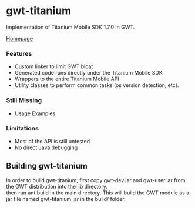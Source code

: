 # gwt-titanium

Implementation of Titanium Mobile SDK 1.7.0 in GWT.

[Homepage](http://www.iPhoneJava.org/ "The iPhoneJava Project Homepage")

### Features

 - Custom linker to limit GWT bloat
 - Generated code runs directly under the Titanium Mobile SDK
 - Wrappers to the entire Titanium Mobile API
 - Utility classes to perform common tasks (os version detection, etc).
 
### Still Missing
 - Usage Examples 
 
### Limitations

 - Most of the API is still untested
 - No direct Java debugging

## Building gwt-titanium

In order to build gwt-titanium, first copy gwt-dev.jar and gwt-user.jar from the GWT distribution into the lib directory.  
then run ant build in the main directory. This will build the GWT module as a jar file named gwt-titanium.jar in the build/ folder.

